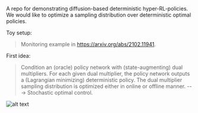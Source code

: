 A repo for demonstrating diffusion-based deterministic hyper-RL-policies. We would like to optimize a sampling distribution over deterministic optimal policies. 

Toy setup:
> Monitoring example in https://arxiv.org/abs/2102.11941.

First idea:
> Condition an (oracle) policy network with (state-augmenting) dual multipliers. For each given dual multiplier, the policy network outputs a (Lagrangian minimizing) deterministic policy. The dual multiplier sampling distribution is optimized either in online or offline manner. ---> Stochastic optimal control.

![alt text](https://github.com/yigit-uslu/Diffusion-HyperPolicies/blob/main/monitoring-hyperpolicy.jpg?raw=true)
